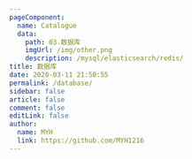 ```yaml
---
pageComponent:
  name: Catalogue
  data:
    path: 03.数据库
    imgUrl: /img/other.png
    description: /mysql/elasticsearch/redis/
title: 数据库
date: 2020-03-11 21:50:55
permalink: /database/
sidebar: false
article: false
comment: false
editLink: false
author:
  name: MYH
  link: https://github.com/MYH1216
---
```

